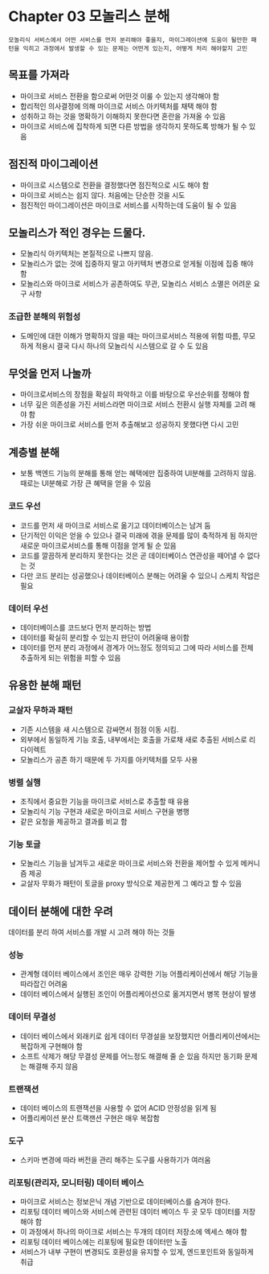 # Chapter 03 모놀리스 분해
`
모놀리식 서비스에서 어떤 서비스를 먼저 분리해야 좋을지, 마이그레이션에 도움이 될만한 패턴을 익히고
과정에서 발생할 수 있는 문제는 어떤게 있는지, 어떻게 처리 해야할지 고민
`

## 목표를 가져라
- 마이크로 서비스 전환을 함으로써 어떤것 이룰 수 있는지 생각해야 함
- 합리적인 의사결정에 의해 마이크로 서비스 아키텍처를 채택 해야 함
- 성취하고 하는 것을 명확하기 이해하지 못한다면 혼란을 가져올 수 있음  
- 마이크로 서비스에 집착하게 되면 다른 방법을 생각하지 못하도록 방해가 될 수 있음


## 점진적 마이그레이션
- 마이크로 시스템으로 전환을 결정했다면 점진적으로 시도 해야 함
- 마이크로 서비스는 쉽지 않다. 처음에는 단순한 것을 시도
- 점진적인 마이그레이션은 마이크로 서비스를 시작하는데 도움이 될 수 있음 

## 모놀리스가 적인 경우는 드물다.
- 모놀리식 아키텍처는 본질적으로 나쁘지 않음.
- 모놀리스가 없는 것에 집중하지 말고 아키텍처 변경으로 얻게될 이점에 집중 해야 함 
- 모놀리스와 마이크로 서비스가 공존하여도 무관, 모놀리스 서비스 소멸은 어려운 요구 사항

### 조급한 분해의 위험성
- 도메인에 대한 이해가 명확하지 않을 때는 마이크로서비스 적용에 위험 따름, 무모하게 적용시 결국 다시 하나의 모놀리식 시스템으로 갈 수 도 있음

## 무엇을 먼저 나눌까
- 마이크로서비스의 장점을 확실히 파악하고 이를 바탕으로 우선순위를 정해야 함  
- 너무 깊은 의존성을 가진 서비스라면 마이크로 서비스 전환시 실행 자체를 고려 해야 함
- 가장 쉬운 마이크로 서비스를 먼저 추출해보고 성공하지 못했다면 다시 고민 

## 계층별 분해
- 보통 백엔드 기능의 분해를 통해 얻는 혜택에만 집중하여 UI분해를 고려하지 않음.
때로는 UI분해로 가장 큰 혜택을 얻을 수 있음

### 코드 우선
- 코드를 먼저 새 마이크로 서비스로 옮기고 데이터베이스는 남겨 둠
- 단기적인 이익은 얻을 수 있으나 결국 미래에 겪을 문제를 많이 축적하게 됨 하지만 새로운 마이크로서비스를 통해 이점을 얻게 될 순 있음
- 코드를 깔끔하게 분리하지 못한다는 것은 곧 데이터베이스 연관성을 떼어낼 수 없다는 것
- 다만 코드 분리는 성공했으나 데이터베이스 분해는 어려울 수 있으니 스케치 작업은 필요

### 데이터 우선
- 데이터베이스를 코드보다 먼저 분리하는 방법
- 데이터를 확실히 분리할 수 있는지 판단이 어려울때 용이함
- 데이터를 먼저 분리 과정에서 경계가 어느정도 정의되고 그에 따라 서비스를 전체 추출하게 되는 위험을 피할 수 있음

## 유용한 분해 패턴

### 교살자 무하과 패턴
- 기존 시스템을 새 시스템으로 감싸면서 점점 이동 시킴.
- 외부에서 동일하게 기능 호출, 내부에서는 호출을 가로채 새로 추출된 서비스로 리다이렉트
- 모놀리스가 공존 하기 때문에 두 가지를 아키텍처를 모두 사용

### 병렬 실행
- 조직에서 중요한 기능을 마이크로 서비스로 추출할 때 유용
- 모놀리식 기능 구현과 새로운 마이크로 서비스 구현을 병행
- 같은 요청을 제공하고 결과를 비교 함

### 기능 토글
- 모놀리스 기능을 남겨두고 새로운 마이크로 서비스와 전환을 제어할 수 있게 메커니즘 제공
- 교살자 무화가 패턴이 토글을 proxy 방식으로 제공한게 그 예라고 할 수 있음

## 데이터 분해에 대한 우려
데이터를 분리 하여 서비스를 개발 시 고려 해야 하는 것들

### 성능 
- 관계형 데이터 베이스에서 조인은 매우 강력한 기능 어플리케이션에서 해당 기능을 따라잡긴 어려움
- 데이터 베이스에서 실행된 조인이 어플리케이션으로 옮겨지면서 병목 현상이 발생

### 데이터 무결성
- 데이터 베이스에서 외래키로 쉽게 데이터 무경설을 보장했지만 어플리케이션에서는 복잡하게 구현해야 함 
- 소프트 삭제가 해당 무결성 문제를 어느정도 해결해 줄 순 있음 하지만 동기화 문제는 해결해 주지 않음

### 트랜잭션
- 데이터 베이스의 트랜잭션을 사용할 수 없어 ACID 안정성을 읽게 됨
- 어플리케이션 분산 트랙잰션 구현은 매우 복잡함

### 도구
- 스키마 변경에 따라 버전을 관리 해주는 도구를 사용하기가 여러움

### 리포팅(관리자, 모니터링) 데이터 베이스
- 마이크로 서비스는 정보은닉 개념 기반으로 데이터베이스를 숨겨야 한다.
- 리포팅 데이터 베이스와 서비스에 관련된 데이터 베이스 두 곳 모두 데이터를 저장해야 함
- 이 과정에서 하나의 마이크로 서비스는 두개의 데이터 저장소에 엑세스 해야 함
- 리포팅 데이터 베이스에는 리포팅에 필요한 데이터만 노출
- 서비스가 내부 구현이 변경되도 호환성을 유지할 수 있게, 엔드포인트와 동일하게 취급






